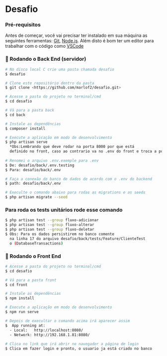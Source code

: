 # Desafio

### Pré-requisitos

Antes de começar, você vai precisar ter instalado em sua máquina as seguintes ferramentas:
[Git](https://git-scm.com), [Node.js](https://nodejs.org/en/). Além disto é bom ter um editor para trabalhar com o
código como [VSCode](https://code.visualstudio.com/)

### 🎲 Rodando o Back End (servidor)

```bash
# No disco local C crie uma pasta chamada desafio
$ desafio

# Clone este repositório dentro da pasta
$ git clone <https://github.com/marlof2/desafio.git>

# Acesse a pasta do projeto no terminal/cmd
$ cd desafio

# Vá para a pasta back
$ cd back

# Instale as dependências
$ composer install

# Execute a aplicação em modo de desenvolvimento
$ php artisan serve
  *Obs:Lembrando que deve rodar na porta 8000 por que está 
  definido no front, caso ao contrario va no .env do front e troca a porta
  
# Renomei o arquivo .env.exemple para .env
$ De: desafio/back/.env.testing
$ Para: desafio/back/.env

# Faça a conexão do banco de dados de acordo com o .env do backend
$ path: desafio/back/.env

# Execulte o comando abaixo para rodas as migrations e as seeds
$ php artisan migrate --seed

```
### Para roda os tests unitários rode esse comando 
```bash
$ php artisan test --group fluxo-adicionar
$ php artisan test --group fluxo-alterar
$ php artisan test --group fluxo-deletar
$ Obs: Para os dados persistirem no banco comente
  na linha 17 do arquivo desafio/back/tests/Feature/ClienteTest
  o (DatabaseTransactions)
```

### 🎲 Rodando o Front End

```bash
# Acesse a pasta do projeto no terminal/cmd
$ cd desafio

# Vá para a pasta front
$ cd front

# Instale as dependências
$ npm install

# Execute a aplicação em modo de desenvolvimento
$ npm run serve

# Depois de execultar o comando acima irá aparecer assim
$  App running at:
  - Local:   http://localhost:8080/
  - Network: http://192.168.1.81:8080/
  
# Clica no link que irá abrir no navegador a página de login
$ Clica em fazer login e pronto, o usuario ja está criado no banco
```



